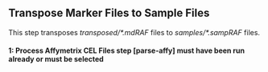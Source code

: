## Transpose Marker Files to Sample Files

This step transposes *transposed/\*.mdRAF* files to *samples/\*.sampRAF* files.

#### 1: Process Affymetrix CEL Files step [parse-affy] must have been run already or must be selected
